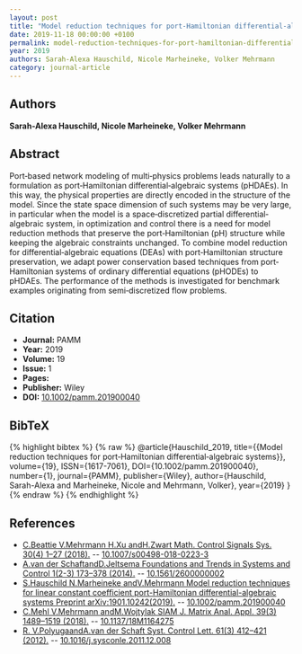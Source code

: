 ```yaml
---
layout: post
title: "Model reduction techniques for port‐Hamiltonian differential‐algebraic systems"
date: 2019-11-18 00:00:00 +0100
permalink: model-reduction-techniques-for-port-hamiltonian-differential-algebraic-systems
year: 2019
authors: Sarah-Alexa Hauschild, Nicole Marheineke, Volker Mehrmann
category: journal-article
---
```

 
## Authors
**Sarah-Alexa Hauschild, Nicole Marheineke, Volker Mehrmann**
 
## Abstract
Port‐based network modeling of multi‐physics problems leads naturally to a formulation as port‐Hamiltonian differential‐algebraic systems (pHDAEs). In this way, the physical properties are directly encoded in the structure of the model. Since the state space dimension of such systems may be very large, in particular when the model is a space‐discretized partial differential‐algebraic system, in optimization and control there is a need for model reduction methods that preserve the port‐Hamiltonian (pH) structure while keeping the algebraic constraints unchanged. To combine model reduction for differential‐algebraic equations (DEAs) with port‐Hamiltonian structure preservation, we adapt power conservation based techniques from port‐Hamiltonian systems of ordinary differential equations (pHODEs) to pHDAEs. The performance of the methods is investigated for benchmark examples originating from semi‐discretized flow problems.
 
## Citation
- **Journal:** PAMM
- **Year:** 2019
- **Volume:** 19
- **Issue:** 1
- **Pages:** 
- **Publisher:** Wiley
- **DOI:** [10.1002/pamm.201900040](https://doi.org/10.1002/pamm.201900040)
 
## BibTeX
{% highlight bibtex %}
{% raw %}
@article{Hauschild_2019,
  title={{Model reduction techniques for port‐Hamiltonian differential‐algebraic systems}},
  volume={19},
  ISSN={1617-7061},
  DOI={10.1002/pamm.201900040},
  number={1},
  journal={PAMM},
  publisher={Wiley},
  author={Hauschild, Sarah-Alexa and Marheineke, Nicole and Mehrmann, Volker},
  year={2019}
}
{% endraw %}
{% endhighlight %}
 
## References
- [C.Beattie V.Mehrmann H.Xu andH.Zwart Math. Control Signals Sys. 30(4) 1–27 (2018).](linear-port-hamiltonian-descriptor-systems) -- [10.1007/s00498-018-0223-3](https://doi.org/10.1007/s00498-018-0223-3)
- [A.van der SchaftandD.Jeltsema Foundations and Trends in Systems and Control 1(2-3) 173–378 (2014).](port-hamiltonian-systems-theory-an-introductory-overview-journal) -- [10.1561/2600000002](https://doi.org/10.1561/2600000002)
- [S.Hauschild N.Marheineke andV.Mehrmann Model reduction techniques for linear constant coefficient port-Hamiltonian differential-algebraic systems Preprint arXiv:1901.10242(2019).](model-reduction-techniques-for-port-hamiltonian-differential-algebraic-systems) -- [10.1002/pamm.201900040](https://doi.org/10.1002/pamm.201900040)
- [C.Mehl V.Mehrmann andM.Wojtylak SIAM J. Matrix Anal. Appl. 39(3) 1489–1519 (2018).](linear-algebra-properties-of-dissipative-hamiltonian-descriptor-systems) -- [10.1137/18M1164275](https://doi.org/10.1137/18M1164275)
- [R. V.PolyugaandA.van der Schaft Syst. Control Lett. 61(3) 412–421 (2012).](effort-and-flow-constraint-reduction-methods-for-structure-preserving-model-reduction-of-port-hamiltonian-systems) -- [10.1016/j.sysconle.2011.12.008](https://doi.org/10.1016/j.sysconle.2011.12.008)

